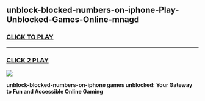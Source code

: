 
## unblock-blocked-numbers-on-iphone-Play-Unblocked-Games-Online-mnagd
<h3>
<a href="https://premium76.site?title=unblock-blocked-numbers-on-iphone&ref=25A">CLICK TO PLAY</a></h3>
<hr>

<h3>
<a href="https://premium76.site?title=unblock-blocked-numbers-on-iphone&ref=25A">CLICK 2 PLAY</a>
  
</h3>

<a href="https://premium76.site?title=unblock-blocked-numbers-on-iphone&ref=25A"><img src="https://clearcache.store/games.png"></a>


**unblock-blocked-numbers-on-iphone games unblocked: Your Gateway to Fun and Accessible Online Gaming**
